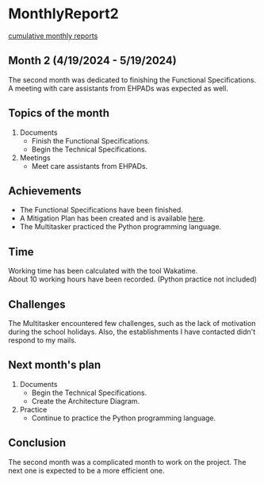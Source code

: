 # MonthlyReport2

[cumulative monthly reports](monthlyReportCumulative.md)

## Month 2 (4/19/2024 - 5/19/2024)

The second month was dedicated to finishing the Functional Specifications. A meeting with care assistants from EHPADs was expected as well.

## Topics of the month

1. Documents
    - Finish the Functional Specifications.
    - Begin the Technical Specifications.
2. Meetings
    - Meet care assistants from EHPADs.

## Achievements

- The Functional Specifications have been finished.
- A Mitigation Plan has been created and is available [here](https://docs.google.com/spreadsheets/d/1KedqlIELTKb4SQBv-wnCyTUdgzcYMi3dPUUQ4jLQC-g/edit?usp=sharing).
- The Multitasker practiced the Python programming language.

## Time

Working time has been calculated with the tool Wakatime.<br>
About 10 working hours have been recorded. (Python practice not included)

## Challenges

The Multitasker encountered few challenges, such as the lack of motivation during the school holidays. Also, the establishments I have contacted didn't respond to my mails.

## Next month's plan

1. Documents
    - Begin the Technical Specifications.
    - Create the Architecture Diagram.
2. Practice
    - Continue to practice the Python programming language.

## Conclusion

The second month was a complicated month to work on the project. The next one is expected to be a more efficient one.
